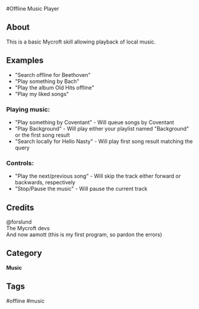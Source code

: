 <!--- <img src='makeanicon.png' card_color='#40db60' width='50' height='50' style='vertical-align:bottom'/>-->
#Offline Music Player

## About
This is a basic Mycroft skill allowing playback of local music.

## Examples
* "Search offline for Beethoven"
* "Play something by Bach"
* "Play the album Old Hits offline"
* "Play my liked songs"

### Playing music:

* "Play something by Coventant" - Will queue songs by Coventant
* "Play Background" - Will play either your playlist named "Background" or the first song result
* "Search locally for Hello Nasty" - Will play first song result matching the query

### Controls:
* "Play the next/previous song" - Will skip the track either forward or backwards, respectively
* "Stop/Pause the music" - Will pause the current track

## Credits
@forslund  
The Mycroft devs  
And now aamott (this is my first program, so pardon the errors)  

## Category
**Music**

## Tags
#offline
#music
